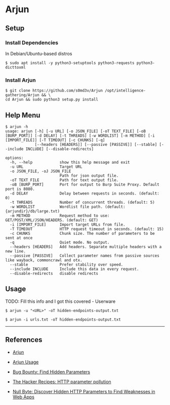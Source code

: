 # Arjun

## Setup

### Install Dependencies

In Debian/Ubuntu-based distros

```
$ sudo apt install -y python3-setuptools python3-requests python3-dicttoxml
```

### Install Arjun

```
$ git clone https://github.com/s0md3v/Arjun /opt/intelligence-gathering/Arjun && \
cd Arjun && sudo python3 setup.py install
```

## Help Menu

```
$ arjun -h
usage: arjun [-h] [-u URL] [-o JSON_FILE] [-oT TEXT_FILE] [-oB [BURP_PORT]] [-d DELAY] [-t THREADS] [-w WORDLIST] [-m METHOD] [-i [IMPORT_FILE]] [-T TIMEOUT] [-c CHUNKS] [-q]
             [--headers [HEADERS]] [--passive [PASSIVE]] [--stable] [--include INCLUDE] [--disable-redirects]

options:
  -h, --help            show this help message and exit
  -u URL                Target URL
  -o JSON_FILE, -oJ JSON_FILE
                        Path for json output file.
  -oT TEXT_FILE         Path for text output file.
  -oB [BURP_PORT]       Port for output to Burp Suite Proxy. Default port is 8080.
  -d DELAY              Delay between requests in seconds. (default: 0)
  -t THREADS            Number of concurrent threads. (default: 5)
  -w WORDLIST           Wordlist file path. (default: {arjundir}/db/large.txt)
  -m METHOD             Request method to use: GET/POST/XML/JSON/HEADERS. (default: GET)
  -i [IMPORT_FILE]      Import target URLs from file.
  -T TIMEOUT            HTTP request timeout in seconds. (default: 15)
  -c CHUNKS             Chunk size. The number of parameters to be sent at once
  -q                    Quiet mode. No output.
  --headers [HEADERS]   Add headers. Separate multiple headers with a new line.
  --passive [PASSIVE]   Collect parameter names from passive sources like wayback, commoncrawl and otx.
  --stable              Prefer stability over speed.
  --include INCLUDE     Include this data in every request.
  --disable-redirects   disable redirects
```

## Usage

TODO: Fill this info and I got this covered - Userware

```
$ arjun -u "<URL>" -oT hidden-endpoints-output.txt
```

```
$ arjun -i urls.txt -oT hidden-endpoints-output.txt
```


---
## References

- [Arjun](https://github.com/s0md3v/Arjun)

- [Arjun Usage](https://github.com/s0md3v/Arjun/wiki/Usage)

- [Bug Bounty: Find Hidden Parameters](https://hacktivator.medium.com/bug-bounty-find-hidden-parameters-ea219b01e7ca)

- [The Hacker Recipes: HTTP parameter pollution](https://www.thehacker.recipes/web/inputs/http-parameter-pollution)

- [Null Byte: Discover Hidden HTTP Parameters to Find Weaknesses in Web Apps](https://null-byte.wonderhowto.com/how-to/discover-hidden-http-parameters-find-weaknesses-web-apps-0212025)
